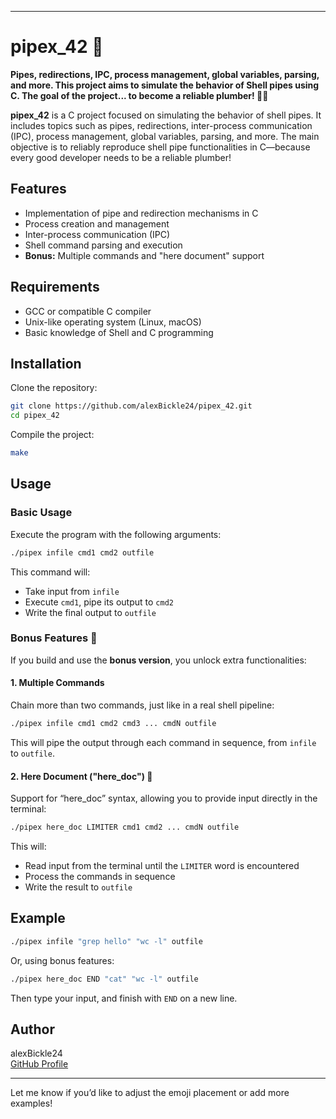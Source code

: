 

---

# pipex_42 🚰

**Pipes, redirections, IPC, process management, global variables, parsing, and more. This project aims to simulate the behavior of Shell pipes using C. The goal of the project... to become a reliable plumber! 🧑‍🔧**

**pipex_42** is a C project focused on simulating the behavior of shell pipes. It includes topics such as pipes, redirections, inter-process communication (IPC), process management, global variables, parsing, and more. The main objective is to reliably reproduce shell pipe functionalities in C—because every good developer needs to be a reliable plumber!

## Features

- Implementation of pipe and redirection mechanisms in C
- Process creation and management
- Inter-process communication (IPC)
- Shell command parsing and execution
- **Bonus:** Multiple commands and "here document" support

## Requirements

- GCC or compatible C compiler
- Unix-like operating system (Linux, macOS)
- Basic knowledge of Shell and C programming

## Installation

Clone the repository:
```sh
git clone https://github.com/alexBickle24/pipex_42.git
cd pipex_42
```

Compile the project:
```sh
make
```

## Usage

### Basic Usage

Execute the program with the following arguments:
```sh
./pipex infile cmd1 cmd2 outfile
```
This command will:
- Take input from `infile`  
- Execute `cmd1`, pipe its output to `cmd2`  
- Write the final output to `outfile`

### Bonus Features 🎉

If you build and use the **bonus version**, you unlock extra functionalities:

#### 1. Multiple Commands

Chain more than two commands, just like in a real shell pipeline:
```sh
./pipex infile cmd1 cmd2 cmd3 ... cmdN outfile
```
This will pipe the output through each command in sequence, from `infile` to `outfile`.

#### 2. Here Document ("here_doc") 📑

Support for “here_doc” syntax, allowing you to provide input directly in the terminal:
```sh
./pipex here_doc LIMITER cmd1 cmd2 ... cmdN outfile
```
This will:
- Read input from the terminal until the `LIMITER` word is encountered
- Process the commands in sequence
- Write the result to `outfile`

## Example

```sh
./pipex infile "grep hello" "wc -l" outfile
```
Or, using bonus features:
```sh
./pipex here_doc END "cat" "wc -l" outfile
```
Then type your input, and finish with `END` on a new line.

## Author

alexBickle24  
[GitHub Profile](https://github.com/alexBickle24)

---

Let me know if you’d like to adjust the emoji placement or add more examples!